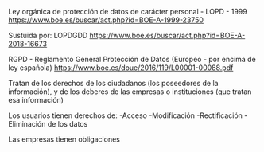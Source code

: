 Ley orgánica de protección de datos de carácter personal - LOPD - 1999
https://www.boe.es/buscar/act.php?id=BOE-A-1999-23750

Sustuida por: LOPDGDD
https://www.boe.es/buscar/act.php?id=BOE-A-2018-16673

RGPD - Reglamento General Protección de Datos (Europeo - por encima de ley española)
https://www.boe.es/doue/2016/119/L00001-00088.pdf

Tratan de los derechos de los ciudadanos (los poseedores de la información), y de los deberes de las empresas o instituciones (que tratan esa información)

Los usuarios tienen derechos de:
-Acceso
-Modificación
-Rectificación
-Eliminación de los datos

Las empresas tienen obligaciones



